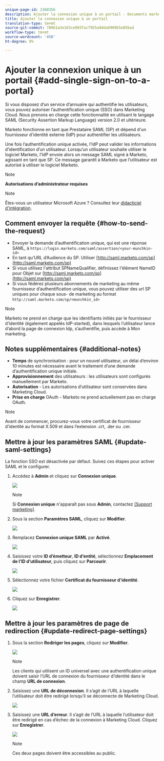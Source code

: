 ```yaml
---
unique-page-id: 2360356
description: Ajouter la connexion unique à un portail - Documents marketing - Documentation du produit
title: Ajouter la connexion unique à un portail
translation-type: tm+mt
source-git-commit: 78961a3e163ce903facf955a9dda6909b5e85bad
workflow-type: tm+mt
source-wordcount: '458'
ht-degree: 0%

---
```



# Ajouter la connexion unique à un portail {#add-single-sign-on-to-a-portal}

Si vous disposez d’un service d’annuaire qui authentifie les utilisateurs, vous pouvez autoriser l’authentification unique (SSO) dans Marketing Cloud. Nous prenons en charge cette fonctionnalité en utilisant le langage SAML (Security Assertion Markup Language) version 2.0 et ultérieure.

Marketo fonctionne en tant que Prestataire SAML (SP) et dépend d&#39;un fournisseur d&#39;identité externe (IdP) pour authentifier les utilisateurs.

Une fois l’authentification unique activée, l’IdP peut valider les informations d’identification d’un utilisateur. Lorsqu’un utilisateur souhaite utiliser le logiciel Marketo, l’IdP envoie alors un message SAML signé à Marketo, agissant en tant que SP. Ce message garantit à Marketo que l’utilisateur est autorisé à utiliser le logiciel Marketo.

>[!NOTE]
>
>**Autorisations d’administrateur requises**

>[!NOTE]
>
>Êtes-vous un utilisateur Microsoft Azure ? Consultez leur [didacticiel d&#39;intégration](https://azure.microsoft.com/en-us/documentation/articles/active-directory-saas-marketo-tutorial/).

## Comment envoyer la requête {#how-to-send-the-request}

* Envoyer la demande d’authentification unique, qui est une réponse SAML, à `https://login.marketo.com/saml/assertion/<your-munchkin-id>`
* En tant qu’URL d’Audience du SP. Utiliser [http://saml.marketo.com/sp](http://saml.marketo.com/sp)
* Si vous utilisez l&#39;attribut SPNameQualifier, définissez l&#39;élément NameID pour Objet sur [http://saml.marketo.com/sp](http://saml.marketo.com/sp)
* Si vous fédérez plusieurs abonnements de marketing au même fournisseur d’authentification unique, vous pouvez utiliser des url SP uniques pour chaque sous- de marketing au format `http://saml.marketo.com/sp/<munchkin_id>`

>[!NOTE]
>
>Marketo ne prend en charge que les identifiants initiés par le fournisseur d’identité (également appelés IdP-started), dans lesquels l’utilisateur lance d’abord la page de connexion Idp, s’authentifie, puis accède à Mon marketing.

## Notes supplémentaires {#additional-notes}

* **Temps**  de synchronisation : pour un nouvel utilisateur, un délai d’environ 10 minutes est nécessaire avant le traitement d’une demande d’authentification unique initiale.
* **Approvisionnement**  des utilisateurs : les utilisateurs sont configurés manuellement par Marketo.
* **Autorisation**  - Les autorisations d’utilisateur sont conservées dans Marketing Cloud.
* **Prise en charge**  OAuth - Marketo ne prend actuellement pas en charge OAuth.

>[!NOTE]
>
>Avant de commencer, procurez-vous votre certificat de fournisseur d’identité au format X.509 et dans l’extension .crt, .der ou .cer.

## Mettre à jour les paramètres SAML {#update-saml-settings}

La fonction SSO est désactivée par défaut. Suivez ces étapes pour activer SAML et le configurer.

1. Accédez à **Admin** et cliquez sur **Connexion unique**.

   ![](assets/image2014-9-24-14-3a36-3a50.png)

   >[!NOTE]
   >
   >Si **Connexion unique** n&#39;apparaît pas sous **Admin**, contactez [[Support marketing]](https://nation.marketo.com/t5/Support/ct-p/Support).

1. Sous la section **Paramètres SAML**, cliquez sur **Modifier**.

   ![](assets/image2014-9-24-14-3a37-3a3.png)

1. Remplacez **Connexion unique SAML** par **Activé**.

   ![](assets/image2014-9-24-14-3a37-3a17.png)

1. Saisissez votre **ID d’émetteur**, **ID d’entité**, sélectionnez **Emplacement de l’ID d’utilisateur**, puis cliquez sur **Parcourir**.

   ![](assets/image2014-9-24-14-3a37-3a32.png)

1. Sélectionnez votre fichier **Certificat du fournisseur d&#39;identité**.

   ![](assets/image2014-9-24-14-3a38-3a8.png)

1. Cliquez sur **Enregistrer**.

   ![](assets/image2014-9-24-14-3a38-3a22.png)

## Mettre à jour les paramètres de page de redirection {#update-redirect-page-settings}

1. Sous la section **Rediriger les pages**, cliquez sur **Modifier**.

   ![](assets/seven.png)

   >[!NOTE]
   >
   >Les clients qui utilisent un ID universel avec une authentification unique doivent saisir l’URL de connexion du fournisseur d’identité dans le champ **URL de connexion**.

1. Saisissez une **URL de déconnexion**. Il s’agit de l’URL à laquelle l’utilisateur doit être redirigé lorsqu’il se déconnecte de Marketing Cloud.

   ![](assets/eight.png)

1. Saisissez une **URL d’erreur**. Il s’agit de l’URL à laquelle l’utilisateur doit être redirigé en cas d’échec de la connexion à Marketing Cloud. Cliquez sur **Enregistrer**.

   ![](assets/nine.png)

   >[!NOTE]
   >
   >Ces deux pages doivent être accessibles au public.
